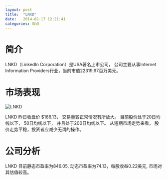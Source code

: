 ```yaml
---
layout: post
title:  "LNKD"
date:   2014-02-17 12:21:41
categories: 观点
---
```


# 简介
LNKD（LinkedIn Corporation）是USA著名上市公司，
公司主要从事Internet Information Providers行业，当前市值22319.97百万美元。

# 市场表现

![LNKD](http://finviz.com/chart.ashx?t=LNKD&ty=c&ta=1&p=d&s=l)

LNKD 昨日收盘价 $186.13，
交易量较正常情况有所放大。
目前股价处于20日均线以下，
50日均线以下，
并且处于200日均线以下。
从短期市场走势来看，
股价走势平稳，投资者应减少无谓的操作。

# 公司分析
LNKD 目前静态市盈率为846.05, 动态市盈率为74.13，每股收益0.22美元,
市场对其估值较高。
